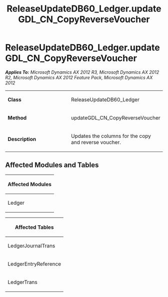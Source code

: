 ﻿---
title: ReleaseUpdateDB60_Ledger.updateGDL_CN_CopyReverseVoucher
TOCTitle: ReleaseUpdateDB60_Ledger.updateGDL_CN_CopyReverseVoucher
ms:assetid: 9b0951cb-80e7-1c16-e5f5-800256c3aded
ms:mtpsurl: https://msdn.microsoft.com/en-us/library/JJ686316(v=AX.60)
ms:contentKeyID: 49710019
ms.date: 05/18/2015
mtps_version: v=AX.60
---

# ReleaseUpdateDB60\_Ledger.updateGDL\_CN\_CopyReverseVoucher 


_**Applies To:** Microsoft Dynamics AX 2012 R3, Microsoft Dynamics AX 2012 R2, Microsoft Dynamics AX 2012 Feature Pack, Microsoft Dynamics AX 2012_

<table>
<colgroup>
<col style="width: 50%" />
<col style="width: 50%" />
</colgroup>
<tbody>
<tr class="odd">
<td><p><strong>Class</strong></p></td>
<td><p>ReleaseUpdateDB60_Ledger</p></td>
</tr>
<tr class="even">
<td><p><strong>Method</strong></p></td>
<td><p>updateGDL_CN_CopyReverseVoucher</p></td>
</tr>
<tr class="odd">
<td><p><strong>Description</strong></p></td>
<td><p>Updates the columns for the copy and reverse voucher.</p></td>
</tr>
</tbody>
</table>


## Affected Modules and Tables

<table>
<colgroup>
<col style="width: 100%" />
</colgroup>
<thead>
<tr class="header">
<th><p>Affected Modules</p></th>
</tr>
</thead>
<tbody>
<tr class="odd">
<td><p>Ledger</p></td>
</tr>
</tbody>
</table>


<table>
<colgroup>
<col style="width: 100%" />
</colgroup>
<thead>
<tr class="header">
<th><p>Affected Tables</p></th>
</tr>
</thead>
<tbody>
<tr class="odd">
<td><p>LedgerJournalTrans</p></td>
</tr>
<tr class="even">
<td><p>LedgerEntryReference</p></td>
</tr>
<tr class="odd">
<td><p>LedgerTrans</p></td>
</tr>
</tbody>
</table>

  


